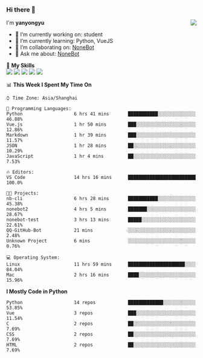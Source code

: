 ### Hi there 👋

<a href="#">
  <img align="right" src="https://github-readme-stats.vercel.app/api?username=yanyongyu&count_private=true&show_icons=true&bg_color=15,f2f7fd,E0EAFC" />
</a>

I'm **yanyongyu**

- 🔭 I’m currently working on: student
- 🌱 I’m currently learning: Python, VueJS
- 👯 I’m collaborating on: [NoneBot](https://github.com/nonebot)
- 💬 Ask me about: [NoneBot](https://github.com/nonebot)

🌟 **My Skills**  
![](https://img.shields.io/badge/-Python-3e74a2?style=flat-square&logo=Python&logoColor=fff)
![](https://img.shields.io/badge/-Vue-4fc08d?style=flat-square&logo=Vue.js&logoColor=fff)
![](https://img.shields.io/badge/-Node.js-339933?style=flat-square&logo=Node.js&logoColor=fff)
![](https://img.shields.io/badge/-Docker-2496ED?style=flat-square&logo=Docker&logoColor=fff)
![](https://img.shields.io/badge/-Linux-000000?style=flat-square&logo=Linux&logoColor=fff)

<!--START_SECTION:waka-->
📊 **This Week I Spent My Time On** 

```text
⌚︎ Time Zone: Asia/Shanghai

💬 Programming Languages: 
Python                   6 hrs 41 mins       ███████████░░░░░░░░░░░░░░   46.88% 
Vue.js                   1 hr 50 mins        ███░░░░░░░░░░░░░░░░░░░░░░   12.86% 
Markdown                 1 hr 39 mins        ███░░░░░░░░░░░░░░░░░░░░░░   11.57% 
JSON                     1 hr 28 mins        ██░░░░░░░░░░░░░░░░░░░░░░░   10.29% 
JavaScript               1 hr 4 mins         ██░░░░░░░░░░░░░░░░░░░░░░░   7.53%

🔥 Editors: 
VS Code                  14 hrs 16 mins      █████████████████████████   100.0%

🐱‍💻 Projects: 
nb-cli                   6 hrs 28 mins       ███████████░░░░░░░░░░░░░░   45.38% 
nonebot2                 4 hrs 5 mins        ███████░░░░░░░░░░░░░░░░░░   28.67% 
nonebot-test             3 hrs 13 mins       █████░░░░░░░░░░░░░░░░░░░░   22.61% 
QQ-GitHub-Bot            21 mins             ░░░░░░░░░░░░░░░░░░░░░░░░░   2.48% 
Unknown Project          6 mins              ░░░░░░░░░░░░░░░░░░░░░░░░░   0.76%

💻 Operating System: 
Linux                    11 hrs 59 mins      █████████████████████░░░░   84.04% 
Mac                      2 hrs 16 mins       ████░░░░░░░░░░░░░░░░░░░░░   15.96%

```

**I Mostly Code in Python** 

```text
Python                   14 repos            █████████████░░░░░░░░░░░░   53.85% 
Vue                      3 repos             ███░░░░░░░░░░░░░░░░░░░░░░   11.54% 
C                        2 repos             ██░░░░░░░░░░░░░░░░░░░░░░░   7.69% 
CSS                      2 repos             ██░░░░░░░░░░░░░░░░░░░░░░░   7.69% 
HTML                     2 repos             ██░░░░░░░░░░░░░░░░░░░░░░░   7.69%

```



<!--END_SECTION:waka-->
